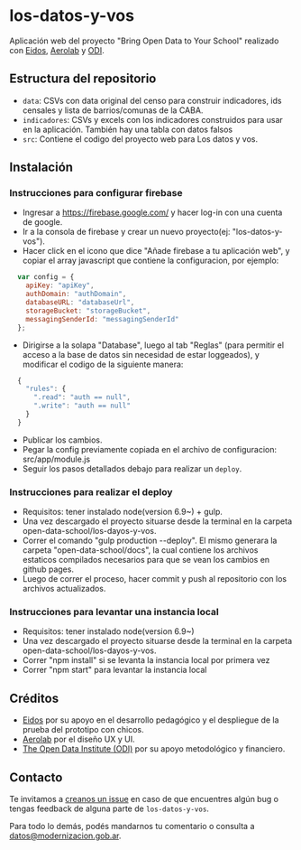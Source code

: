 # los-datos-y-vos

Aplicación web del proyecto "Bring Open Data to Your School" realizado con [Eidos](http://www.aeidos.com.ar/), [Aerolab](https://aerolab.co/) y [ODI](https://theodi.org/).

## Estructura del repositorio

* `data`: CSVs con data original del censo para construir indicadores, ids censales y lista de barrios/comunas de la CABA.
* `indicadores`: CSVs y excels con los indicadores construidos para usar en la aplicación. También hay una tabla con datos falsos
* `src`: Contiene el codigo del proyecto web para Los datos y vos.

## Instalación

### Instrucciones para configurar firebase

* Ingresar a https://firebase.google.com/ y hacer log-in con una cuenta de google.
* Ir a la consola de firebase y crear un nuevo proyecto(ej: "los-datos-y-vos").
* Hacer click en el icono que dice "Añade firebase a tu aplicación web", y copiar el array javascript que contiene la configuracion, por ejemplo:
```javascript
  var config = {
    apiKey: "apiKey",
    authDomain: "authDomain",
    databaseURL: "databaseUrl",
    storageBucket: "storageBucket",
    messagingSenderId: "messagingSenderId"
  };
```
* Dirigirse a la solapa "Database", luego al tab "Reglas" (para permitir el acceso a la base de datos sin necesidad de estar loggeados), y modificar el codigo de la siguiente manera:

```javascript
  {
    "rules": {
      ".read": "auth == null",
      ".write": "auth == null"
    }
  }
```

* Publicar los cambios.
* Pegar la config previamente copiada en el archivo de configuracion: src/app/module.js
* Seguir los pasos detallados debajo para realizar un `deploy`.

### Instrucciones para realizar el deploy

* Requisitos: tener instalado node(version 6.9~) + gulp.
* Una vez descargado el proyecto situarse desde la terminal en la carpeta open-data-school/los-dayos-y-vos.
* Correr el comando "gulp production --deploy". El mismo generara la carpeta "open-data-school/docs", la cual contiene los archivos estaticos compilados necesarios para que se vean los cambios en github pages.
* Luego de correr el proceso, hacer commit y push al repositorio con los archivos actualizados.

### Instrucciones para levantar una instancia local

* Requisitos: tener instalado node(version 6.9~)
* Una vez descargado el proyecto situarse desde la terminal en la carpeta open-data-school/los-dayos-y-vos.
* Correr "npm install" si se levanta la instancia local por primera vez
* Correr "npm start" para levantar la instancia local

## Créditos

* [Eidos](http://www.aeidos.com.ar/) por su apoyo en el desarrollo pedagógico y el despliegue de la prueba del prototipo con chicos.
* [Aerolab](https://aerolab.co/) por el diseño UX y UI.
* [The Open Data Institute (ODI)](https://theodi.org/) por su apoyo metodológico y financiero.

## Contacto

Te invitamos a [creanos un issue](https://github.com/datosgobar/los-datos-y-vos/issues/new?title=Encontre%20un%20bug%20en%20los-datos-y-vos) en caso de que encuentres algún bug o tengas feedback de alguna parte de `los-datos-y-vos`.

Para todo lo demás, podés mandarnos tu comentario o consulta a [datos@modernizacion.gob.ar](mailto:datos@modernizacion.gob.ar).
